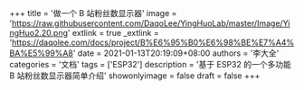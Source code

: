+++
title = '做一个 B 站粉丝数显示器'
image = 'https://raw.githubusercontent.com/DaqoLee/YingHuoLab/master/Image/YingHuo2.20.png'
extlink = true
_extlink = 'https://daqolee.com/docs/project/B%E6%95%B0%E6%98%BE%E7%A4%BA%E5%99%A8'
date = 2021-01-13T20:19:09+08:00
authors = '李大全'
categories = '文档'
tags = ['ESP32']
description = '基于 ESP32 的一个多功能 B 站粉丝数显示器简单介绍'
showonlyimage = false
draft = false
+++

